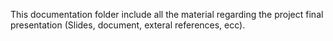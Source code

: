 
This documentation folder include all the material regarding the project final presentation (Slides, document, exteral references, ecc).
